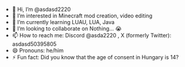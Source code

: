 - 👋 Hi, I’m @asdasd2220
- 👀 I’m interested in Minecraft mod creation, video editing
- 🌱 I’m currently learning LUAU, LUA, Java
- 💞️ I’m looking to collaborate on Nothing... 😭
- 📫 How to reach me: Discord @asda2220 , X (formerly Twitter): asdasd50395805 
- 😄 Pronouns: he/him
- ⚡ Fun fact: Did you know that the age of consent in Hungary is 14?

<!---
asdasd2220/asdasd2220 is a ✨ special ✨ repository because its `README.md` (this file) appears on your GitHub profile.
You can click the Preview link to take a look at your changes.
--->
